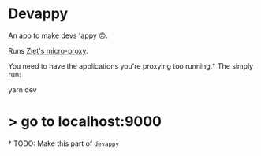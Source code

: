 # Devappy

An app to make devs 'appy 🙃.

Runs [Ziet's micro-proxy](https://github.com/zeit/micro-proxy).

You need to have the applications you're proxying too running.†
The simply run:

  yarn dev
  # > go to localhost:9000

† TODO: Make this part of `devappy`
